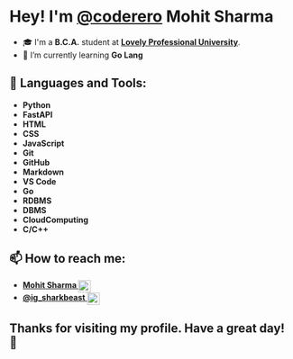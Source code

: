 # Hey! I'm [**@coderero**](http://github/coderero) **Mohit Sharma**

- 🎓 I'm a **B.C.A.** student at **[Lovely Professional University](https://www.lpu.in/)**.
- 🌱 I’m currently learning **Go Lang**

## 🚀 Languages and Tools:

- **Python**
- **FastAPI**
- **HTML**
- **CSS**
- **JavaScript**
- **Git**
- **GitHub**
- **Markdown**
- **VS Code**
- **Go**
- **RDBMS**
- **DBMS**
- **CloudComputing**
- **C/C++**

## 📫 How to reach me:

- **[Mohit Sharma <img align="center" alt="coderero | LinkedIn" width="22px" src="https://img.uxwing.com/wp-content/themes/uxwing/download/brands-social-media/linkedin-square-color-icon.svg" />](https://www.linkedin.com/in/mohit-sharma-7503b2246/)**
- **[@ig_sharkbeast <img align="center" alt="coderero | Instagram" width="22px" src="https://img.uxwing.com/wp-content/themes/uxwing/download/brands-social-media/instagram-color-icon.svg" />](https://www.instagram.com/ig_sharkbeast/)**

## Thanks for visiting my profile. Have a great day! 👋

